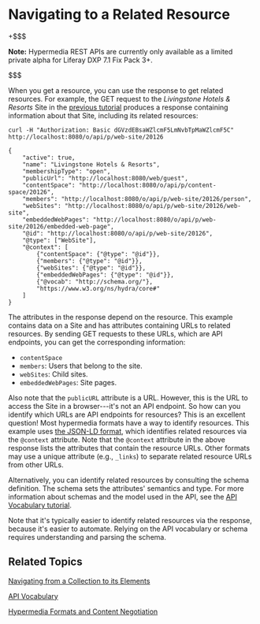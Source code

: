 # Navigating to a Related Resource [](id=navigating-to-a-related-resource)

+$$$

**Note:** Hypermedia REST APIs are currently only available as a limited private 
alpha for Liferay DXP 7.1 Fix Pack 3+. 

$$$

When you get a resource, you can use the response to get related resources. For
example, the GET request to the *Livingstone Hotels & Resorts* Site in the 
[previous tutorial](/develop/tutorials/-/knowledge_base/7-1/navigating-from-a-collection-to-its-elements)
produces a response containing information about that Site, including its
related resources: 

    curl -H "Authorization: Basic dGVzdEBsaWZlcmF5LmNvbTpMaWZlcmF5C" http://localhost:8080/o/api/p/web-site/20126

    {
        "active": true,
        "name": "Livingstone Hotels & Resorts",
        "membershipType": "open",
        "publicUrl": "http://localhost:8080/web/guest",
        "contentSpace": "http://localhost:8080/o/api/p/content-space/20126",
        "members": "http://localhost:8080/o/api/p/web-site/20126/person",
        "webSites": "http://localhost:8080/o/api/p/web-site/20126/web-site",
        "embeddedWebPages": "http://localhost:8080/o/api/p/web-site/20126/embedded-web-page",
        "@id": "http://localhost:8080/o/api/p/web-site/20126",
        "@type": ["WebSite"],
        "@context": [
            {"contentSpace": {"@type": "@id"}},
            {"members": {"@type": "@id"}},
            {"webSites": {"@type": "@id"}},
            {"embeddedWebPages": {"@type": "@id"}},
            {"@vocab": "http://schema.org/"},
            "https://www.w3.org/ns/hydra/core#"
        ]
    }

The attributes in the response depend on the resource. This example contains
data on a Site and has attributes containing URLs to related resources. By
sending GET requests to these URLs, which are API endpoints, you can get the
corresponding information: 

-   `contentSpace`
-   `members`: Users that belong to the site. 
-   `webSites`: Child sites. 
-   `embeddedWebPages`: Site pages. 

Also note that the `publicURL` attribute is a URL. However, this is the URL to 
access the Site in a browser---it's not an API endpoint. So how can you identify
which URLs are API endpoints for resources? This is an excellent question! Most
hypermedia formats have a way to identify resources. This example uses 
[the JSON-LD format](https://json-ld.org/), 
which identifies related resources via the `@context` attribute. Note that the
`@context` attribute in the above response lists the attributes that contain the
resource URLs. Other formats may use a unique attribute (e.g., `_links`) to
separate related resource URLs from other URLs. 

Alternatively, you can identify related resources by consulting the schema 
definition. The schema sets the attributes' semantics and type. For more 
information about schemas and the model used in the API, see the 
[API Vocabulary tutorial](/develop/tutorials/-/knowledge_base/7-1/api-vocabulary). 

Note that it's typically easier to identify related resources via the response, 
because it's easier to automate. Relying on the API vocabulary or schema 
requires understanding and parsing the schema. 

## Related Topics [](id=related-topics)

[Navigating from a Collection to its Elements](/develop/tutorials/-/knowledge_base/7-1/navigating-from-a-collection-to-its-elements)

[API Vocabulary](/develop/tutorials/-/knowledge_base/7-1/api-vocabulary)

[Hypermedia Formats and Content Negotiation](/develop/tutorials/-/knowledge_base/7-1/hypermedia-formats-and-content-negotiation)
